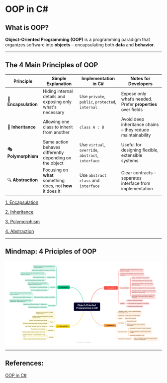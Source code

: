# OOP in C#

## What is OOP?

**Object-Oriented Programming (OOP)** is a programming paradigm that organizes software into **objects** – encapsulating both **data** and **behavior**.

---

## The 4 Main Principles of OOP

| Principle | Simple Explanation | Implementation in C# | Notes for Developers |
| --- | --- | --- | --- |
| 🔐 **Encapsulation** | Hiding internal details and exposing only what's necessary | Use `private`, `public`, `protected`, `internal` | Expose only what’s needed. Prefer **properties** over fields |
| 🧬 **Inheritance** | Allowing one class to inherit from another | `class A : B` | Avoid deep inheritance chains – they reduce maintainability |
| 🎭 **Polymorphism** | Same action behaves differently depending on the object | Use `virtual`, `override`, `abstract`, `interface` | Useful for designing flexible, extensible systems |
| 🔍 **Abstraction** | Focusing on **what** something does, not **how** it does it | Use `abstract class` and `interface` | Clear contracts – separates interface from implementation |

[1. Encapsulation](oop-in-csharp/abstraction.md)

[2. Inheritance](oop-in-csharp/inheritance.md)

[3. Polymorphism](oop-in-csharp/polymorphism.md)

[4. Abstraction](oop-in-csharp/abstraction.md)

---

## Mindmap: 4 Priciples of OOP

![Object-Oriented Programming in C#.png](../../assets/roadmaps/4-principles-in-oop.png)

---

## References:

[OOP in C#](https://learn.microsoft.com/en-us/dotnet/csharp/fundamentals/object-oriented/)